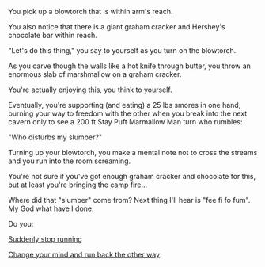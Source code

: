 You pick up a blowtorch that is within arm's reach.

You also notice that there is a giant graham cracker and Hershey's chocolate bar within reach.

"Let's do this thing," you say to yourself as you turn on the blowtorch.

As you carve though the walls like a hot knife through butter, 
you throw an enormous slab of marshmallow on a graham cracker.

You're actually enjoying this, you think to yourself.

Eventually, you're supporting (and eating) a 25 lbs smores in one hand, 
burning your way to freedom with the other when
you break into the next cavern only to see a 200 ft Stay Puft Marmallow Man turn who rumbles:

"Who disturbs my slumber?" 

Turning up your blowtorch, you make a mental note not to cross the streams and you run 
into the room screaming.

You're not sure if you've got enough graham cracker and chocolate for this, but at least you're 
bringing the camp fire... 

Where did that "slumber" come from? 
Next thing I'll hear is "fee fi fo fum".
My God what have I done.

Do you:

[Suddenly stop running](stop-running/apologize.md)

[Change your mind and run back the other way](../marshmallow.md)